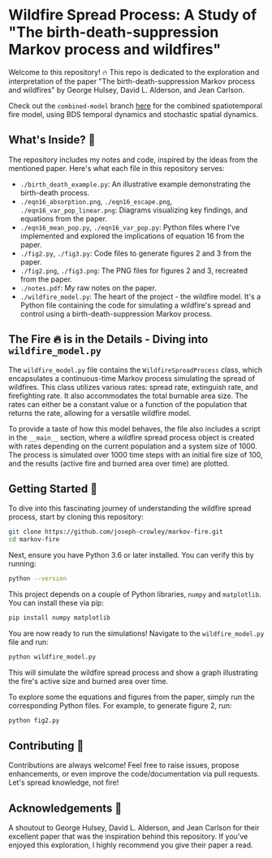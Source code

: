 # Wildfire Spread Process: A Study of "The birth-death-suppression Markov process and wildfires"

Welcome to this repository! :fire: This repo is dedicated to the exploration and interpretation of the paper "The birth-death-suppression Markov process and wildfires" by George Hulsey, David L. Alderson, and Jean Carlson. 

Check out the `combined-model` branch [here](https://github.com/joseph-crowley/markov-fire/tree/combined-model) for the combined spatiotemporal fire model, using BDS temporal dynamics and stochastic spatial dynamics.

## What's Inside? :file_folder:

The repository includes my notes and code, inspired by the ideas from the mentioned paper. Here's what each file in this repository serves:

- `./birth_death_example.py`: An illustrative example demonstrating the birth-death process.
- `./eqn16_absorption.png`, `./eqn16_escape.png`, `./eqn16_var_pop_linear.png`: Diagrams visualizing key findings, and equations from the paper.
- `./eqn16_mean_pop.py`, `./eqn16_var_pop.py`: Python files where I've implemented and explored the implications of equation 16 from the paper.
- `./fig2.py`, `./fig3.py`: Code files to generate figures 2 and 3 from the paper.
- `./fig2.png`, `./fig3.png`: The PNG files for figures 2 and 3, recreated from the paper.
- `./notes.pdf`: My raw notes on the paper.
- `./wildfire_model.py`: The heart of the project - the wildfire model. It's a Python file containing the code for simulating a wildfire's spread and control using a birth-death-suppression Markov process.

## The Fire :fire: is in the Details - Diving into `wildfire_model.py`

The `wildfire_model.py` file contains the `WildfireSpreadProcess` class, which encapsulates a continuous-time Markov process simulating the spread of wildfires. This class utilizes various rates: spread rate, extinguish rate, and firefighting rate. It also accommodates the total burnable area size. The rates can either be a constant value or a function of the population that returns the rate, allowing for a versatile wildfire model. 

To provide a taste of how this model behaves, the file also includes a script in the `__main__` section, where a wildfire spread process object is created with rates depending on the current population and a system size of 1000. The process is simulated over 1000 time steps with an initial fire size of 100, and the results (active fire and burned area over time) are plotted. 

## Getting Started :runner:

To dive into this fascinating journey of understanding the wildfire spread process, start by cloning this repository:

```bash
git clone https://github.com/joseph-crowley/markov-fire.git
cd markov-fire
```

Next, ensure you have Python 3.6 or later installed. You can verify this by running:

```bash
python --version
```

This project depends on a couple of Python libraries, `numpy` and `matplotlib`. You can install these via pip:

```bash
pip install numpy matplotlib
```

You are now ready to run the simulations! Navigate to the `wildfire_model.py` file and run:

```bash
python wildfire_model.py
```

This will simulate the wildfire spread process and show a graph illustrating the fire's active size and burned area over time.

To explore some the equations and figures from the paper, simply run the corresponding Python files. For example, to generate figure 2, run:

```bash
python fig2.py
```

## Contributing :handshake:

Contributions are always welcome! Feel free to raise issues, propose enhancements, or even improve the code/documentation via pull requests. Let's spread knowledge, not fire!

## Acknowledgements :clap:

A shoutout to George Hulsey, David L. Alderson, and Jean Carlson for their excellent paper that was the inspiration behind this repository. If you've enjoyed this exploration, I highly recommend you give their paper a read.

